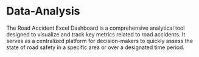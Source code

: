 # Data-Analysis
The Road Accident Excel Dashboard is a comprehensive analytical tool designed to visualize and track key metrics related to road accidents. It serves as a centralized platform for decision-makers to quickly assess the state of road safety in a specific area or over a designated time period.
